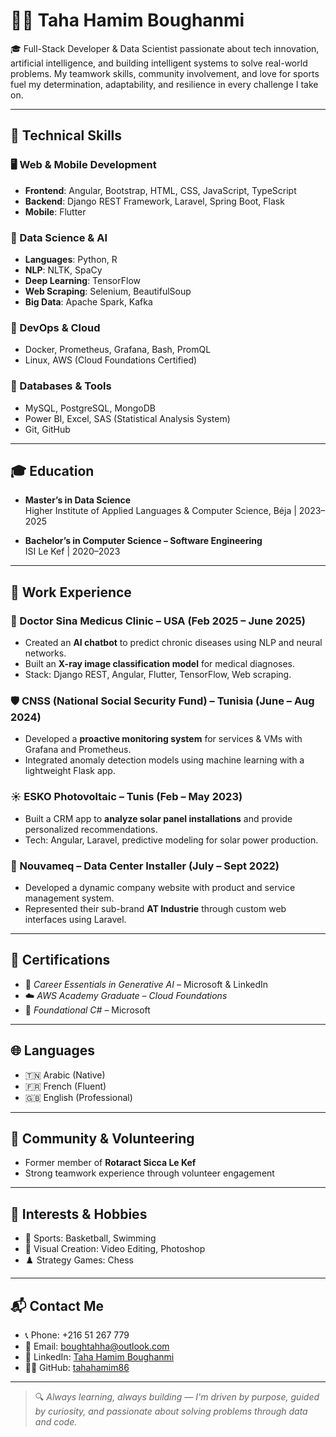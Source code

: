 # 👨‍💻 Taha Hamim Boughanmi

🎓 Full-Stack Developer & Data Scientist passionate about tech innovation, artificial intelligence, and building intelligent systems to solve real-world problems. My teamwork skills, community involvement, and love for sports fuel my determination, adaptability, and resilience in every challenge I take on.

---

## 🧰 Technical Skills

### 🖥️ Web & Mobile Development
- **Frontend**: Angular, Bootstrap, HTML, CSS, JavaScript, TypeScript
- **Backend**: Django REST Framework, Laravel, Spring Boot, Flask
- **Mobile**: Flutter

### 🤖 Data Science & AI
- **Languages**: Python, R
- **NLP**: NLTK, SpaCy
- **Deep Learning**: TensorFlow
- **Web Scraping**: Selenium, BeautifulSoup
- **Big Data**: Apache Spark, Kafka

### 🔐 DevOps & Cloud
- Docker, Prometheus, Grafana, Bash, PromQL
- Linux, AWS (Cloud Foundations Certified)

### 🧱 Databases & Tools
- MySQL, PostgreSQL, MongoDB
- Power BI, Excel, SAS (Statistical Analysis System)
- Git, GitHub

---

## 🎓 Education

- **Master’s in Data Science**  
  Higher Institute of Applied Languages & Computer Science, Béja | 2023–2025

- **Bachelor’s in Computer Science – Software Engineering**  
  ISI Le Kef | 2020–2023

---

## 🏢 Work Experience

### 🏥 Doctor Sina Medicus Clinic – USA (Feb 2025 – June 2025)
- Created an **AI chatbot** to predict chronic diseases using NLP and neural networks.
- Built an **X-ray image classification model** for medical diagnoses.
- Stack: Django REST, Angular, Flutter, TensorFlow, Web scraping.

### 🛡 CNSS (National Social Security Fund) – Tunisia (June – Aug 2024)
- Developed a **proactive monitoring system** for services & VMs with Grafana and Prometheus.
- Integrated anomaly detection models using machine learning with a lightweight Flask app.

### ☀️ ESKO Photovoltaic – Tunis (Feb – May 2023)
- Built a CRM app to **analyze solar panel installations** and provide personalized recommendations.
- Tech: Angular, Laravel, predictive modeling for solar power production.

### 🏢 Nouvameq – Data Center Installer (July – Sept 2022)
- Developed a dynamic company website with product and service management system.
- Represented their sub-brand **AT Industrie** through custom web interfaces using Laravel.

---

## 📜 Certifications

- 📌 *Career Essentials in Generative AI* – Microsoft & LinkedIn  
- ☁️ *AWS Academy Graduate – Cloud Foundations*  
- 🧠 *Foundational C#* – Microsoft  

---

## 🌐 Languages

- 🇹🇳 Arabic (Native)  
- 🇫🇷 French (Fluent)  
- 🇬🇧 English (Professional)

---

## 🤝 Community & Volunteering

- Former member of **Rotaract Sicca Le Kef**
- Strong teamwork experience through volunteer engagement

---

## 🎯 Interests & Hobbies

- 🏀 Sports: Basketball, Swimming  
- 🎨 Visual Creation: Video Editing, Photoshop  
- ♟️ Strategy Games: Chess

---

## 📬 Contact Me

- 📞 Phone: +216 51 267 779  
- 📧 Email: boughtahha@outlook.com  
- 💼 LinkedIn: [Taha Hamim Boughanmi](https://www.linkedin.com/in/taha-hamim-boughanmi)  
- 🧑‍💻 GitHub: [tahahamim86](https://github.com/tahahamim86)

---

> 🔍 *Always learning, always building — I'm driven by purpose, guided by curiosity, and passionate about solving problems through data and code.*

